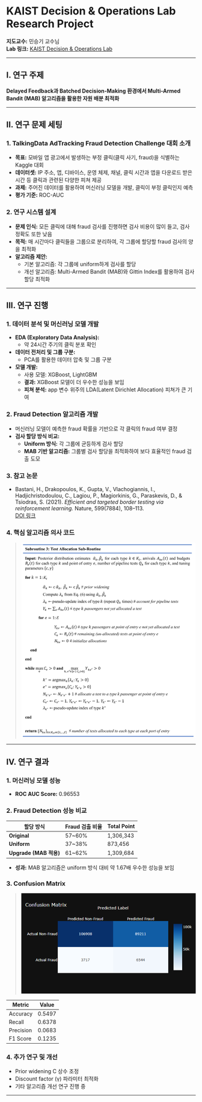 # KAIST Decision & Operations Lab Research Project

**지도교수:** 민승기 교수님  
**Lab 링크:** [KAIST Decision & Operations Lab](http://do.kaist.ac.kr/)  

---

## I. 연구 주제

**Delayed Feedback과 Batched Decision-Making 환경에서 Multi-Armed Bandit (MAB) 알고리즘을 활용한 자원 배분 최적화**

---

## II. 연구 문제 세팅

### 1. TalkingData AdTracking Fraud Detection Challenge 대회 소개
- **목표:** 모바일 앱 광고에서 발생하는 부정 클릭(클릭 사기, fraud)을 식별하는 Kaggle 대회
- **데이터셋:** IP 주소, 앱, 디바이스, 운영 체제, 채널, 클릭 시간과 앱을 다운로드 받은 시간 등 클릭과 관련된 다양한 피쳐 제공
- **과제:** 주어진 데이터를 활용하여 머신러닝 모델을 개발, 클릭이 부정 클릭인지 예측
- **평가 기준:** ROC-AUC

### 2. 연구 시스템 설계
- **문제 인식:** 모든 클릭에 대해 fraud 검사를 진행하면 검사 비용이 많이 들고, 검사 정확도 또한 낮음
- **목적:** 매 시간마다 클릭들을 그룹으로 분리하여, 각 그룹에 할당할 fraud 검사의 양을 최적화
- **알고리즘 제안:** 
  - 기본 알고리즘: 각 그룹에 uniform하게 검사를 할당
  - 개선 알고리즘: Multi-Armed Bandit (MAB)와 Gittin Index를 활용하여 검사 할당 최적화

---

## III. 연구 진행

### 1. 데이터 분석 및 머신러닝 모델 개발
- **EDA (Exploratory Data Analysis):**  
  - 약 24시간 주기의 클릭 분포 확인
- **데이터 전처리 및 그룹 구분:**  
  - PCA를 활용한 데이터 압축 및 그룹 구분
- **모델 개발:**  
  - 사용 모델: XGBoost, LightGBM  
  - **결과:** XGBoost 모델이 더 우수한 성능을 보임  
  - **피쳐 분석:** app 변수 위주의 LDA(Latent Dirichlet Allocation) 피쳐가 큰 기여

### 2. Fraud Detection 알고리즘 개발
- 머신러닝 모델이 예측한 fraud 확률을 기반으로 각 클릭의 fraud 여부 결정
- **검사 할당 방식 비교:**  
  - **Uniform 방식:** 각 그룹에 균등하게 검사 할당  
  - **MAB 기반 알고리즘:** 그룹별 검사 할당을 최적화하여 보다 효율적인 fraud 검출 도모

### 3. 참고 논문
- Bastani, H., Drakopoulos, K., Gupta, V., Vlachogiannis, I., Hadjichristodoulou, C., Lagiou, P., Magiorkinis, G., Paraskevis, D., & Tsiodras, S. (2021). *Efficient and targeted border testing via reinforcement learning.* Nature, 599(7884), 108–113.  
  [DOI 링크](https://doi.org/10.1038/s41586-021-04014-z)

### 4. 핵심 알고리즘 의사 코드
> ![](https://github.com/icp1481/Decision-Operations-Lab/blob/main/images/%ED%95%B5%EC%8B%AC%20%EC%9D%98%EC%82%AC%EC%BD%94%EB%93%9C.png)
---

## IV. 연구 결과

### 1. 머신러닝 모델 성능
- **ROC AUC Score:** 0.96553

### 2. Fraud Detection 성능 비교
| 할당 방식  | Fraud 검출 비율 | Total Point      |
|------------|-----------------|------------------|
| **Original**   | 57~60%          | 1,306,343        |
| **Uniform**    | 37~38%          | 873,456          |
| **Upgrade (MAB 적용)** | 61~62%          | 1,309,684        |

- **성과:** MAB 알고리즘은 uniform 방식 대비 약 1.67배 우수한 성능을 보임

### 3. Confusion Matrix
> ![](https://github.com/icp1481/Decision-Operations-Lab/blob/main/images/%EC%97%B0%EA%B5%AC%EA%B2%B0%EA%B3%BC%20-%20confusion%20matrix.png)

| Metric    | Value   |
|-----------|---------|
| Accuracy  | 0.5497  |
| Recall    | 0.6378  |
| Precision | 0.0683  |
| F1 Score  | 0.1235  |

### 4. 추가 연구 및 개선
- Prior widening C 상수 조정
- Discount factor (γ) 파라미터 최적화
- 기타 알고리즘 개선 연구 진행 중

---
